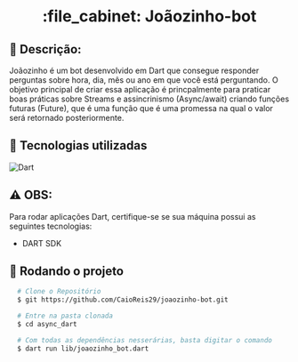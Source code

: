 <h1 align="center">:file_cabinet: Joãozinho-bot</h1>

## :memo: Descrição:

<p>Joãozinho é um bot desenvolvido em Dart que consegue responder perguntas sobre hora, dia, mês ou ano em que você está perguntando. O objetivo principal de criar essa aplicação é princpalmente para praticar boas práticas sobre Streams e assincrinismo (Async/await) criando funções futuras (Future), que é uma função que é uma promessa na qual o valor será retornado posteriormente.</p> 

## :wrench: Tecnologias utilizadas

![Dart](https://img.shields.io/badge/Dart-0D1117?style=for-the-badge&logo=dart&logoColor=0175C2)&nbsp;<br>

## ⚠️ OBS:

 Para rodar aplicações Dart, certifique-se se sua máquina possui as seguintes tecnologias:
 
- DART SDK

## :rocket: Rodando o projeto

```bash
  # Clone o Repositório
  $ git https://github.com/CaioReis29/joaozinho-bot.git
```
```bash
  # Entre na pasta clonada
  $ cd async_dart
```
```bash
  # Com todas as dependências nesserárias, basta digitar o comando
  $ dart run lib/joaozinho_bot.dart
```
